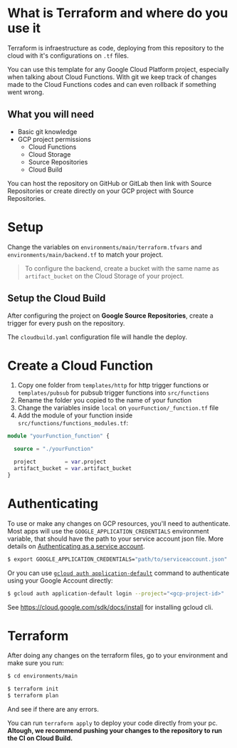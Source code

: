 
# What is Terraform and where do you use it

Terraform is infraestructure as code, deploying from this repository to the cloud with it's configurations on `.tf` files.

You can use this template for any Google Cloud Platform project, especially when talking about Cloud Functions. With git we keep track of changes made to the Cloud Functions codes and can even rollback if something went wrong.

## What you will need

- Basic git knowledge
- GCP project permissions
  - Cloud Functions
  - Cloud Storage
  - Source Repositories
  - Cloud Build 

You can host the repository on GitHub or GitLab then link with Source Repositories or create directly on your GCP project with Source Repositories.

# Setup

Change the variables on `environments/main/terraform.tfvars` and `environments/main/backend.tf` to match your project.

> To configure the backend, create a bucket with the same name as `artifact_bucket` on the Cloud Storage of your project.

## Setup the Cloud Build

After configuring the project on **Google Source Repositories**, create a trigger for every push on the repository.

The `cloudbuild.yaml` configuration file will handle the deploy. 

# Create a Cloud Function

1. Copy one folder from `templates/http` for http trigger functions or `templates/pubsub` for pubsub trigger functions into `src/functions`
2. Rename the folder you copied to the name of your function
3. Change the variables inside `local` on `yourFunction/_function.tf` file
4. Add the module of your function inside `src/functions/functions_modules.tf`:

```tf
module "yourFunction_function" {

  source = "./yourFunction"

  project         = var.project
  artifact_bucket = var.artifact_bucket
}
```

# Authenticating

To use or make any changes on GCP resources, you'll need to authenticate. Most apps will use the `GOOGLE_APPLICATION_CREDENTIALS` environment variable, that should have the path to your service account json file. More details on [Authenticating as a service account](https://cloud.google.com/docs/authentication/production).

```sh
$ export GOOGLE_APPLICATION_CREDENTIALS="path/to/serviceaccount.json"
```

Or you can use [`gcloud auth application-default`](https://cloud.google.com/sdk/gcloud/reference/auth/application-default) command to authenticate using your Google Account directly:
```sh
$ gcloud auth application-default login --project="<gcp-project-id>"
```

See https://cloud.google.com/sdk/docs/install for installing gcloud cli.


# Terraform

After doing any changes on the terraform files, go to your environment and make sure you run:

```sh
$ cd environments/main

$ terraform init
$ terraform plan
```

And see if there are any errors.

You can run `terraform apply` to deploy your code directly from your pc. **Altough, we recommend pushing your changes to the repository to run the CI on Cloud Build.**
